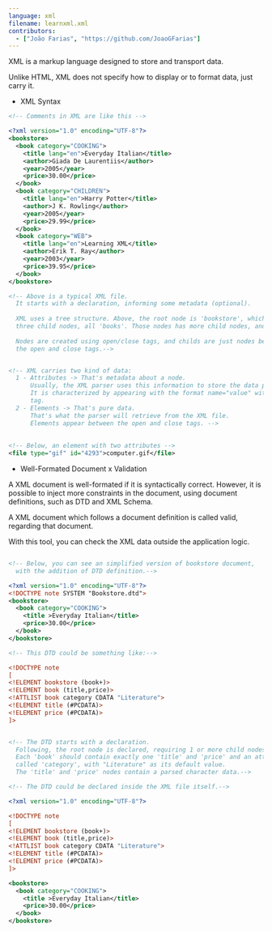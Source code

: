 ```yaml
---
language: xml
filename: learnxml.xml
contributors:
  - ["João Farias", "https://github.com/JoaoGFarias"]
---
```


XML is a markup language designed to store and transport data.

Unlike HTML, XML does not specify how to display or to format data, just carry it.

* XML Syntax

```xml
<!-- Comments in XML are like this -->

<?xml version="1.0" encoding="UTF-8"?>
<bookstore>
  <book category="COOKING">
    <title lang="en">Everyday Italian</title>
    <author>Giada De Laurentiis</author>
    <year>2005</year>
    <price>30.00</price>
  </book>
  <book category="CHILDREN">
    <title lang="en">Harry Potter</title>
    <author>J K. Rowling</author>
    <year>2005</year>
    <price>29.99</price>
  </book>
  <book category="WEB">
    <title lang="en">Learning XML</title>
    <author>Erik T. Ray</author>
    <year>2003</year>
    <price>39.95</price>
  </book>
</bookstore>

<!-- Above is a typical XML file.
  It starts with a declaration, informing some metadata (optional).
  
  XML uses a tree structure. Above, the root node is 'bookstore', which has
  three child nodes, all 'books'. Those nodes has more child nodes, and so on... 
  
  Nodes are created using open/close tags, and childs are just nodes between
  the open and close tags.-->


<!-- XML carries two kind of data:
  1 - Attributes -> That's metadata about a node.
      Usually, the XML parser uses this information to store the data properly.
      It is characterized by appearing with the format name="value" within the opening
      tag.
  2 - Elements -> That's pure data.
      That's what the parser will retrieve from the XML file.
      Elements appear between the open and close tags. -->
      
  
<!-- Below, an element with two attributes -->
<file type="gif" id="4293">computer.gif</file>


```

* Well-Formated Document x Validation

A XML document is well-formated if it is syntactically correct.
However, it is possible to inject more constraints in the document,
using document definitions, such as DTD and  XML Schema.

A XML document which follows a document definition is called valid, 
regarding that document. 

With this tool, you can check the XML data outside the application logic.

```xml

<!-- Below, you can see an simplified version of bookstore document, 
  with the addition of DTD definition.-->

<?xml version="1.0" encoding="UTF-8"?>
<!DOCTYPE note SYSTEM "Bookstore.dtd">
<bookstore>
  <book category="COOKING">
    <title >Everyday Italian</title>
    <price>30.00</price>
  </book>
</bookstore>

<!-- This DTD could be something like:-->

<!DOCTYPE note
[
<!ELEMENT bookstore (book+)>
<!ELEMENT book (title,price)>
<!ATTLIST book category CDATA "Literature">
<!ELEMENT title (#PCDATA)>
<!ELEMENT price (#PCDATA)>
]>


<!-- The DTD starts with a declaration.
  Following, the root node is declared, requiring 1 or more child nodes 'book'.
  Each 'book' should contain exactly one 'title' and 'price' and an attribute
  called 'category', with "Literature" as its default value.
  The 'title' and 'price' nodes contain a parsed character data.-->

<!-- The DTD could be declared inside the XML file itself.-->

<?xml version="1.0" encoding="UTF-8"?>

<!DOCTYPE note
[
<!ELEMENT bookstore (book+)>
<!ELEMENT book (title,price)>
<!ATTLIST book category CDATA "Literature">
<!ELEMENT title (#PCDATA)>
<!ELEMENT price (#PCDATA)>
]>

<bookstore>
  <book category="COOKING">
    <title >Everyday Italian</title>
    <price>30.00</price>
  </book>
</bookstore>
```
